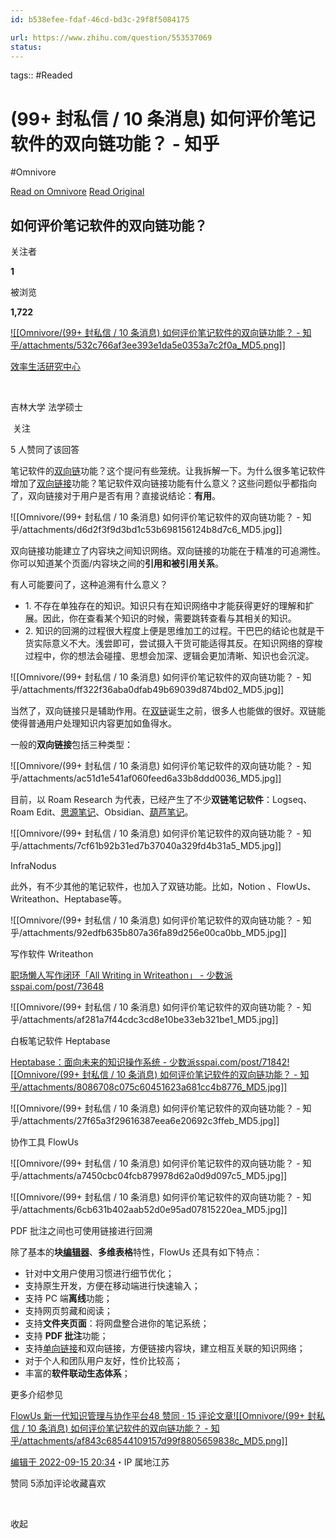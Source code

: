 ```yaml
---
id: b538efee-fdaf-46cd-bd3c-29f8f5084175

url: https://www.zhihu.com/question/553537069
status:
---
```



tags::  #Readed 

# (99+ 封私信 / 10 条消息) 如何评价笔记软件的双向链功能？ - 知乎
#Omnivore

[Read on Omnivore](https://omnivore.app/me/99-10-191c57a91ca)
[Read Original](https://www.zhihu.com/question/553537069)

## 如何评价笔记软件的双向链功能？

关注者

**1**

被浏览

**1,722**

[![[Omnivore/(99+ 封私信 / 10 条消息) 如何评价笔记软件的双向链功能？ - 知乎/attachments/532c766af3ee393e1da5e0353a7c2f0a_MD5.png]]](https://www.zhihu.com/people/spiegel-44)

[效率生活研究中心](https://www.zhihu.com/people/spiegel-44)

[​](https://www.zhihu.com/question/48510028)

吉林大学 法学硕士

​ 关注

5 人赞同了该回答

笔记软件的[双向链](https://zhida.zhihu.com/search?q=%E5%8F%8C%E5%90%91%E9%93%BE&zhida%5Fsource=entity&is%5Fpreview=1)功能？这个提问有些笼统。让我拆解一下。为什么很多笔记软件增加了[双向链接](https://zhida.zhihu.com/search?q=%E5%8F%8C%E5%90%91%E9%93%BE%E6%8E%A5&zhida%5Fsource=entity&is%5Fpreview=1)功能？笔记软件双向链接功能有什么意义？这些问题似乎都指向了，双向链接对于用户是否有用？直接说结论：**有用**。

![[Omnivore/(99+ 封私信 / 10 条消息) 如何评价笔记软件的双向链功能？ - 知乎/attachments/d6d2f3f9d3bd1c53b698156124b8d7c6_MD5.jpg]]

双向链接功能建立了内容块之间知识网络。双向链接的功能在于精准的可追溯性。你可以知道某个页面/内容块之间的**引用和被引用关系**。

有人可能要问了，这种追溯有什么意义？

   * 1\. 不存在单独存在的知识。知识只有在知识网络中才能获得更好的理解和扩展。因此，你在查看某个知识的时候，需要跳转查看与其相关的知识。
   * 2\. 知识的回溯的过程很大程度上便是思维加工的过程。干巴巴的结论也就是干货实际意义不大。浅尝即可，尝试摄入干货可能适得其反。在知识网络的穿梭过程中，你的想法会碰撞、思想会加深、逻辑会更加清晰、知识也会沉淀。

![[Omnivore/(99+ 封私信 / 10 条消息) 如何评价笔记软件的双向链功能？ - 知乎/attachments/ff322f36aba0dfab49b69039d874bd02_MD5.jpg]]

当然了，双向链接只是辅助作用。在[双链](https://zhida.zhihu.com/search?q=%E5%8F%8C%E9%93%BE&zhida%5Fsource=entity&is%5Fpreview=1)诞生之前，很多人也能做的很好。双链能使得普通用户处理知识内容更加如鱼得水。

一般的**双向链接**包括三种类型：

![[Omnivore/(99+ 封私信 / 10 条消息) 如何评价笔记软件的双向链功能？ - 知乎/attachments/ac51d1e541af060feed6a33b8ddd0036_MD5.jpg]]

目前，以 Roam Research 为代表，已经产生了不少**双链笔记软件**：Logseq、Roam Edit、[思源笔记](https://zhida.zhihu.com/search?q=%E6%80%9D%E6%BA%90%E7%AC%94%E8%AE%B0&zhida%5Fsource=entity&is%5Fpreview=1)、Obsidian、[葫芦笔记](https://zhida.zhihu.com/search?q=%E8%91%AB%E8%8A%A6%E7%AC%94%E8%AE%B0&zhida%5Fsource=entity&is%5Fpreview=1)。

![[Omnivore/(99+ 封私信 / 10 条消息) 如何评价笔记软件的双向链功能？ - 知乎/attachments/7cf61b92b31ed7b37040a329fd4b31a5_MD5.jpg]]

InfraNodus

此外，有不少其他的笔记软件，也加入了双链功能。比如，Notion 、FlowUs、Writeathon、Heptabase等。

![[Omnivore/(99+ 封私信 / 10 条消息) 如何评价笔记软件的双向链功能？ - 知乎/attachments/92edfb635b807a36fa89d256e00ca0bb_MD5.jpg]]

写作软件 Writeathon

[职场懒人写作闭环「All Writing in Writeathon」 - 少数派​sspai.com/post/73648](https://link.zhihu.com/?target=https%3A//sspai.com/post/73648)

![[Omnivore/(99+ 封私信 / 10 条消息) 如何评价笔记软件的双向链功能？ - 知乎/attachments/af281a7f44cdc3cd8e10be33eb321be1_MD5.jpg]]

白板笔记软件 Heptabase 

[Heptabase：面向未来的知识操作系统 - 少数派​sspai.com/post/71842![[Omnivore/(99+ 封私信 / 10 条消息) 如何评价笔记软件的双向链功能？ - 知乎/attachments/8086708c075c60451623a681cc4b8776_MD5.jpg]]](https://link.zhihu.com/?target=https%3A//sspai.com/post/71842)

![[Omnivore/(99+ 封私信 / 10 条消息) 如何评价笔记软件的双向链功能？ - 知乎/attachments/27f65a3f29616387eea6e20692c3ffeb_MD5.jpg]]

协作工具 FlowUs

![[Omnivore/(99+ 封私信 / 10 条消息) 如何评价笔记软件的双向链功能？ - 知乎/attachments/a7450cbc04fcb879978d62a0d9d097c5_MD5.jpg]]

![[Omnivore/(99+ 封私信 / 10 条消息) 如何评价笔记软件的双向链功能？ - 知乎/attachments/6cb631b402aab52d0e95ad07815220ea_MD5.jpg]]

PDF 批注之间也可使用链接进行回溯

除了基本的**块[编辑器](https://zhida.zhihu.com/search?q=%E7%BC%96%E8%BE%91%E5%99%A8&zhida%5Fsource=entity&is%5Fpreview=1)**、**多维表格**特性，FlowUs 还具有如下特点：

* 针对中文用户使用习惯进行细节优化；
* 支持原生开发，方便在移动端进行快速输入；
* 支持 PC 端**离线**功能；
* 支持网页剪藏和阅读；
* 支持**文件夹页面**：将网盘整合进你的笔记系统；
* 支持 **PDF 批注**功能；
* 支持[单向链接](https://zhida.zhihu.com/search?q=%E5%8D%95%E5%90%91%E9%93%BE%E6%8E%A5&zhida%5Fsource=entity&is%5Fpreview=1)和双向链接，方便链接内容块，建立相互关联的知识网络；
* 对于个人和团队用户友好，性价比较高；
* 丰富的**软件联动生态体系**；

更多介绍参见

[FlowUs 新一代知识管理与协作平台48 赞同 · 15 评论文章![[Omnivore/(99+ 封私信 / 10 条消息) 如何评价笔记软件的双向链功能？ - 知乎/attachments/af843c68544109157d99f8805659838c_MD5.png]]](https://zhuanlan.zhihu.com/p/545688746)

[编辑于 2022-09-15 20:34](https://www.zhihu.com/question/553537069/answer/2675008486)・IP 属地江苏

​赞同 5​​添加评论​收藏​喜欢

​

收起​

